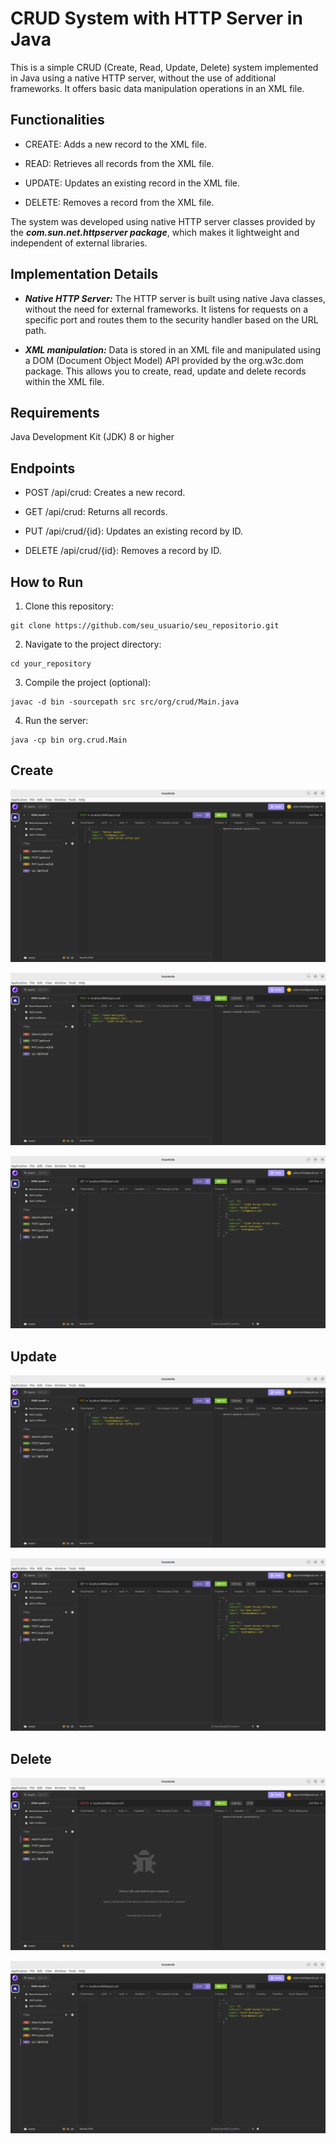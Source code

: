 # CRUD System with HTTP Server in Java

This is a simple CRUD (Create, Read, Update, Delete) system implemented in Java using a native HTTP server, without the use of additional frameworks. It offers basic data manipulation operations in an XML file.

## Functionalities

- CREATE: Adds a new record to the XML file.


- READ: Retrieves all records from the XML file.


- UPDATE: Updates an existing record in the XML file.


- DELETE: Removes a record from the XML file.

The system was developed using native HTTP server classes provided by the ___com.sun.net.httpserver package___, which makes it lightweight and independent of external libraries.

## Implementation Details

- ___Native HTTP Server:___ The HTTP server is built using native Java classes, without the need for external frameworks. It listens for requests on a specific port and routes them to the security handler based on the URL path.


- ___XML manipulation:___ Data is stored in an XML file and manipulated using a DOM (Document Object Model) API provided by the org.w3c.dom package. This allows you to create, read, update and delete records within the XML file.

## Requirements

Java Development Kit (JDK) 8 or higher

## Endpoints

- POST /api/crud: Creates a new record.


- GET /api/crud: Returns all records.


- PUT /api/crud/{id}: Updates an existing record by ID.


- DELETE /api/crud/{id}: Removes a record by ID.

## How to Run

1. Clone this repository:
```
git clone https://github.com/seu_usuario/seu_repositorio.git
```

2. Navigate to the project directory:

```
cd your_repository
```

3. Compile the project (optional):
```
javac -d bin -sourcepath src src/org/crud/Main.java
```

4. Run the server:

```
java -cp bin org.crud.Main
```

## Create

![POST](screenshots/post.png)

![POST](screenshots/post2.png)

![POST](screenshots/get1.png)

## Update

![POST](screenshots/put.png)

![POST](screenshots/get2.png)

## Delete

![POST](screenshots/delete.png)

![POST](screenshots/get3.png)
